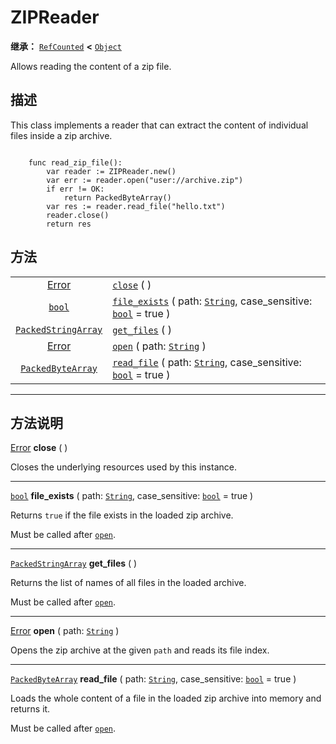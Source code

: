 <!-- ⚠ 请勿编辑本文件 ⚠ -->
<!-- 本文档使用脚本从 WeDot 引擎源码仓库生成。 -->
<!-- 生成脚本：https://github.com/WeDot-Engine/WeDot/tree/4.3/doc/tools/make_md.py； -->
<!-- 原文件：https://github.com/WeDot-Engine/WeDot/tree/4.3/modules/zip/doc_classes/ZIPReader.xml。 -->

<div id="_class_zipreader"></div>

# ZIPReader

**继承：** [`RefCounted`](class_refcounted.md) **<** [`Object`](class_object.md)

Allows reading the content of a zip file.

## 描述

This class implements a reader that can extract the content of individual files inside a zip archive.

```

    func read_zip_file():
        var reader := ZIPReader.new()
        var err := reader.open("user://archive.zip")
        if err != OK:
            return PackedByteArray()
        var res := reader.read_file("hello.txt")
        reader.close()
        return res
```



## 方法

|||
|:-:|:--|
| [Error](#enum_@globalscope_error)                 | [`close`](class_zipreadermd#class_zipreader_method_close) ( )                                                                                               |
| [`bool`](class_bool.md)                           | [`file_exists`](class_zipreadermd#class_zipreader_method_file_exists) ( path: [`String`](class_string.md), case_sensitive: [`bool`](class_bool.md) = true ) |
| [`PackedStringArray`](class_packedstringarray.md) | [`get_files`](class_zipreadermd#class_zipreader_method_get_files) ( )                                                                                       |
| [Error](#enum_@globalscope_error)                 | [`open`](class_zipreadermd#class_zipreader_method_open) ( path: [`String`](class_string.md) )                                                               |
| [`PackedByteArray`](class_packedbytearray.md)     | [`read_file`](class_zipreadermd#class_zipreader_method_read_file) ( path: [`String`](class_string.md), case_sensitive: [`bool`](class_bool.md) = true )     |

<!-- rst-class:: classref-section-separator -->

---

## 方法说明

<div id="_class_zipreader_method_close"></div>

[Error](#enum_@globalscope_error) **close** ( )<div id="class_zipreader_method_close"></div>

Closes the underlying resources used by this instance.

<!-- rst-class:: classref-item-separator -->

---

<div id="_class_zipreader_method_file_exists"></div>

[`bool`](class_bool.md) **file_exists** ( path: [`String`](class_string.md), case_sensitive: [`bool`](class_bool.md) = true )<div id="class_zipreader_method_file_exists"></div>

Returns `true` if the file exists in the loaded zip archive.

Must be called after [`open`](#class_zipreader_method_open).

<!-- rst-class:: classref-item-separator -->

---

<div id="_class_zipreader_method_get_files"></div>

[`PackedStringArray`](class_packedstringarray.md) **get_files** ( )<div id="class_zipreader_method_get_files"></div>

Returns the list of names of all files in the loaded archive.

Must be called after [`open`](#class_zipreader_method_open).

<!-- rst-class:: classref-item-separator -->

---

<div id="_class_zipreader_method_open"></div>

[Error](#enum_@globalscope_error) **open** ( path: [`String`](class_string.md) )<div id="class_zipreader_method_open"></div>

Opens the zip archive at the given `path` and reads its file index.

<!-- rst-class:: classref-item-separator -->

---

<div id="_class_zipreader_method_read_file"></div>

[`PackedByteArray`](class_packedbytearray.md) **read_file** ( path: [`String`](class_string.md), case_sensitive: [`bool`](class_bool.md) = true )<div id="class_zipreader_method_read_file"></div>

Loads the whole content of a file in the loaded zip archive into memory and returns it.

Must be called after [`open`](#class_zipreader_method_open).

[^virtual]: 本方法通常需要用户覆盖才能生效。
[^const]: 本方法无副作用，不会修改该实例的任何成员变量。
[^vararg]: 本方法除了能接受在此处描述的参数外，还能够继续接受任意数量的参数。
[^constructor]: 本方法用于构造某个类型。
[^static]: 调用本方法无需实例，可直接使用类名进行调用。
[^operator]: 本方法描述的是使用本类型作为左操作数的有效运算符。
[^bitfield]: 这个值是由下列位标志构成位掩码的整数。
[^void]: 无返回值。

